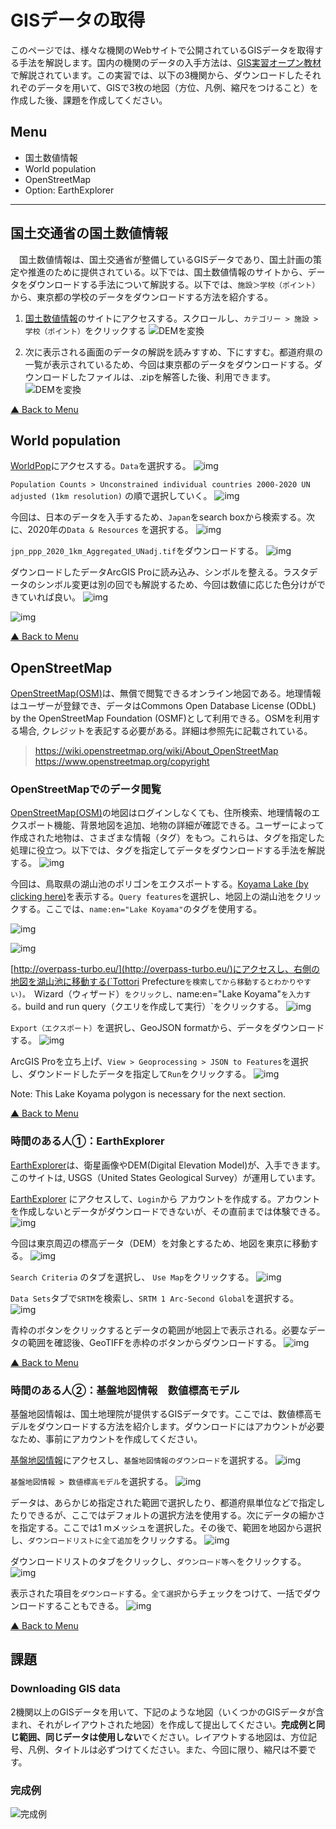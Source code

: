 # GISデータの取得
このページでは、様々な機関のWebサイトで公開されているGISデータを取得する手法を解説します。国内の機関のデータの入手方法は、[GIS実習オープン教材](https://gis-oer.github.io/gitbook/book/materials/07/07.html)で解説されています。この実習では、以下の3機関から、ダウンロードしたそれれぞのデータを用いて、GISで3枚の地図（方位、凡例、縮尺をつけること）を作成した後、課題を作成してください。

**Menu**
-----
- 国土数値情報
- World population
- OpenStreetMap
- Option: EarthExplorer

----------

## 国土交通省の国土数値情報
　国土数値情報は、国土交通省が整備しているGISデータであり、国土計画の策定や推進のために提供されている。以下では、国土数値情報のサイトから、データをダウンロードする手法について解説する。以下では、`施設＞学校（ポイント）`から、東京都の学校のデータをダウンロードする方法を紹介する。

1. [国土数値情報](https://nlftp.mlit.go.jp/ksj/)のサイトにアクセスする。スクロールし、`カテゴリー > 施設 > 学校（ポイント）`をクリックする
![DEMを変換](pic/7pic_5.png)

2. 次に表示される画面のデータの解説を読みすすめ、下にすすむ。都道府県の一覧が表示されているため、今回は東京都のデータをダウンロードする。ダウンロードしたファイルは、.zipを解答した後、利用できます。
![DEMを変換](pic/7pic_6.png)

[▲ Back to Menu]


## World population
[WorldPop](https://www.worldpop.org/)にアクセスする。`Data`を選択する。
![img](./pic/7_addtional_20.png)


`Population Counts > Unconstrained individual countries 2000-2020 UN adjusted (1km resolution)` の順で選択していく。
![img](./pic/7_addtional_21.png)

今回は、日本のデータを入手するため、`Japan`をsearch boxから検索する。次に、2020年の`Data & Resources` を選択する。
![img](./pic/7_addtional_22.png)

`jpn_ppp_2020_1km_Aggregated_UNadj.tif`をダウンロードする。
![img](./pic/7_addtional_23.png)

ダウンロードしたデータArcGIS Proに読み込み、シンボルを整える。ラスタデータのシンボル変更は別の回でも解説するため、今回は数値に応じた色分けができていれば良い。
![img](./pic/7_addtional_24-1.png)

![img](./pic/7_addtional_24-2.png)

[▲ Back to Menu]

## OpenStreetMap
[OpenStreetMap(OSM)]は、無償で閲覧できるオンライン地図である。地理情報はユーザーが登録でき、データはCommons Open Database License (ODbL) by the OpenStreetMap Foundation (OSMF)として利用できる。OSMを利用する場合, クレジットを表記する必要がある。詳細は参照先に記載されている。

> https://wiki.openstreetmap.org/wiki/About_OpenStreetMap
> https://www.openstreetmap.org/copyright

### OpenStreetMapでのデータ閲覧
[OpenStreetMap(OSM)]の地図はログインしなくても、住所検索、地理情報のエクスポート機能、背景地図を追加、地物の詳細が確認できる。ユーザーによって作成された地物は、さまざまな情報（タグ）をもつ。これらは、タグを指定した処理に役立つ。以下では、タグを指定してデータをダウンロードする手法を解説する。
![img](./pic/7_addtional_25.png)

今回は、鳥取県の湖山池のポリゴンをエクスポートする。[Koyama Lake (by clicking here)](https://www.openstreetmap.org/#map=14/35.5086/134.1515)を表示する。`Query features`を選択し、地図上の湖山池をクリックする。ここでは、`name:en="Lake Koyama"`のタグを使用する。

![img](./pic/7_addtional_26.png)

![img](./pic/7_addtional_27.png)

[http://overpass-turbo.eu/](http://overpass-turbo.eu/)にアクセスし、右側の地図を湖山池に移動する(`Tottori Prefecture`を検索してから移動するとわかりやすい)。 `Wizard（ウィザード）`をクリックし、`name:en="Lake Koyama"`を入力する。`build and run query（クエリを作成して実行）`をクリックする。
![img](./pic/7_addtional_30.png)

`Export（エクスポート）`を選択し、GeoJSON formatから、データをダウンロードする。
![img](./pic/7_addtional_31.png)

ArcGIS Proを立ち上げ、`View > Geoprocessing > JSON to Features`を選択し、ダウンドードしたデータを指定して`Run`をクリックする。
![img](./pic/7_addtional_32-1.png)

Note: This Lake Koyama polygon is necessary for the next section.

[▲ Back to Menu]

### 時間のある人①：EarthExplorer
[EarthExplorer]は、衛星画像やDEM(Digital Elevation Model)が、入手できます。 このサイトは, USGS（United States Geological Survey）が運用しています。

[EarthExplorer] にアクセスして、`Login`から アカウントを作成する。アカウントを作成しないとデータがダウンロードできないが、その直前までは体験できる。
![img](./pic/7_addtional_14.png)

今回は東京周辺の標高データ（DEM）を対象とするため、地図を東京に移動する。
![img](./pic/7_addtional_15.png)

`Search Criteria` のタブを選択し、 `Use Map`をクリックする。
![img](./pic/7_addtional_16.png)

`Data Sets`タブで`SRTM`を検索し、`SRTM 1 Arc-Second Global`を選択する。
![img](./pic/7_addtional_17.png)

青枠のボタンをクリックするとデータの範囲が地図上で表示される。必要なデータの範囲を確認後、GeoTIFFを赤枠のボタンからダウンロードする。
![img](./pic/7_addtional_18.png)

[▲ Back to Menu]

### 時間のある人②：基盤地図情報　数値標高モデル
基盤地図情報は、国土地理院が提供するGISデータです。ここでは、数値標高モデルをダウンロードする方法を紹介します。ダウンロードにはアカウントが必要なため、事前にアカウントを作成してください。

[基盤地図情報](https://www.gsi.go.jp/kiban/)にアクセスし、`基盤地図情報のダウンロード`を選択する。
![img](./pic/7_kiban_1.png)

`基盤地図情報 > 数値標高モデル`を選択する。
![img](./pic/7_kiban_2.png)

データは、あらかじめ指定された範囲で選択したり、都道府県単位などで指定したりできるが、ここではデフォルトの選択方法を使用する。次にデータの細かさを指定する。ここでは1 mメッシュを選択した。その後で、範囲を地図から選択し、`ダウンロードリストに全て追加`をクリックする。
![img](./pic/7_kiban_3.png)

ダウンロードリストのタブをクリックし、`ダウンロード等へ`をクリックする。
![img](./pic/7_kiban_4.png)

表示された項目を`ダウンロード`する。`全て選択`からチェックをつけて、一括でダウンロードすることもできる。
![img](./pic/7_kiban_5.png)

[▲ Back to Menu]

## 課題

### Downloading GIS data
2機関以上のGISデータを用いて、下記のような地図（いくつかのGISデータが含まれ、それがレイアウトされた地図）を作成して提出してください。**完成例と同じ範囲、同じデータは使用しない**でください。レイアウトする地図は、方位記号、凡例、タイトルは必ずつけてください。また、今回に限り、縮尺は不要です。

### 完成例
![完成例](pic/t7-1.png)



[▲ Back to Menu]:./2.md#Menu
[OpenStreetMap(OSM)]:https://www.openstreetmap.org/
[EarthExplorer]:https://earthexplorer.usgs.gov/
